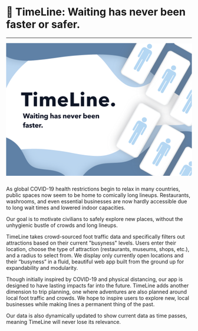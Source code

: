 # 🧭 TimeLine: Waiting has never been faster or safer.
---
<img src="static/images/main banner.png" style="float: center; margin-bottom: 10px"/>

As global COVID-19 health restrictions begin to relax in many countries, public spaces now seem to be home to comically long lineups. Restaurants, washrooms, and even essential businesses are now hardly accessible due to long wait times and lowered indoor capacities.

Our goal is to motivate civilians to safely explore new places, without the unhygienic bustle of crowds and long lineups.

TimeLine takes crowd-sourced foot traffic data and specifically filters out attractions based on their current "busyness" levels. Users enter their location, choose the type of attraction (restaurants, museums, shops, etc.), and a radius to select from. We display only currently open locations and their “busyness” in a fluid, beautiful web app built from the ground up for expandability and modularity.

Though initially inspired by COVID-19 and physical distancing, our app is designed to have lasting impacts far into the future. TimeLine adds another dimension to trip planning, one where adventures are also planned around local foot traffic and crowds. We hope to inspire users to explore new, local businesses while making lines a permanent thing of the past. 

Our data is also dynamically updated to show current data as time passes, meaning TimeLine will never lose its relevance.


